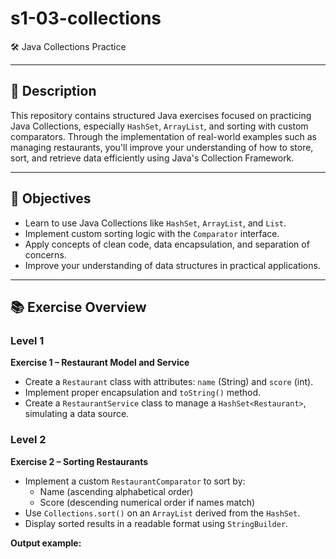 # s1-03-collections
🛠️ Java Collections Practice

---

## 📝 Description

This repository contains structured Java exercises focused on practicing Java Collections, especially `HashSet`, `ArrayList`, and sorting with custom comparators. Through the implementation of real-world examples such as managing restaurants, you'll improve your understanding of how to store, sort, and retrieve data efficiently using Java's Collection Framework.

---

## 🚀 Objectives

- Learn to use Java Collections like `HashSet`, `ArrayList`, and `List`.
- Implement custom sorting logic with the `Comparator` interface.
- Apply concepts of clean code, data encapsulation, and separation of concerns.
- Improve your understanding of data structures in practical applications.

---

## 📚 Exercise Overview

### Level 1
**Exercise 1 – Restaurant Model and Service**

- Create a `Restaurant` class with attributes: `name` (String) and `score` (int).
- Implement proper encapsulation and `toString()` method.
- Create a `RestaurantService` class to manage a `HashSet<Restaurant>`, simulating a data source.

### Level 2
**Exercise 2 – Sorting Restaurants**

- Implement a custom `RestaurantComparator` to sort by:
    - Name (ascending alphabetical order)
    - Score (descending numerical order if names match)
- Use `Collections.sort()` on an `ArrayList` derived from the `HashSet`.
- Display sorted results in a readable format using `StringBuilder`.

**Output example:**

